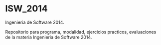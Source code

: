 ISW_2014
========

Ingenieria de Software 2014.

Repositorio para programa, modalidad, ejercicios practicos, evaluaciones de la materia Ingenieria de Software 2014.
